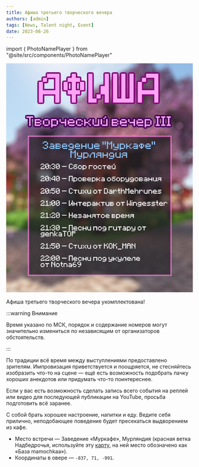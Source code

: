 ```yaml
---
title: Афиша третьего творческого вечера
authors: [admin]
tags: [News, Talent night, Event]
date: 2023-08-26
---
```


import { PhotoNamePlayer } from "@site/src/components/PhotoNamePlayer"

![Афиша третьего творческого вечера](./img/afisha-tvorcheskogo-vechera.jpg)

Афиша третьего творческого вечера укомплектована!

<!--truncate-->

:::warning Внимание

Время указано по МСК, порядок и содержание номеров могут значительно измениться по независящим от организаторов обстоятельств.

:::

По традиции всё время между выступлениями предоставлено зрителям. Импровизация приветствуется и поощряется, не стесняйтесь изобразить что-то на сцене — ещё есть возможность подобрать пачку хороших анекдотов или придумать что-то поинтереснее.

Если у вас есть возможность сделать запись всего события на реплей или видео для последующей публикации на YouTube, просьба подготовить всё заранее.

С собой брать хорошее настроение, напитки и еду. Ведите себя прилично, неподобающее поведение будет пресекаться выдворением из кафе.

- Место встречи — Заведение «Муркафе», Мурляндия (красная ветка Надбедрочья, используйте эту [карту](https://t.me/hardshard_newspaper/298), на ней место обозначено как «База mamochkaa»).
- Координаты в овере — `-837, 71, -991`.